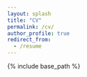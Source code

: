 ```yaml
---
layout: splash
title: "CV"
permalink: /cv/
author_profile: true
redirect_from:
  - /resume
---
```


{% include base_path %}

<!-- <embed src="/files/vita.pdf#toolbar=0" type="application/pdf" width="auto" height="400px" /> -->

<!-- <embed src="https://username.github.io/files/cv.pdf#toolbar=0" type="application/pdf" width="600px" height="500px" /> -->
<!-- <embed src="https://drive.google.com/viewerng/viewer?embedded=true&url=https://tianyu-han.com/files/vita.pdf" width="auto" height="400"> -->

<!-- <iframe src="/files/vita.pdf#toolbar=0" width="100%" height="600" allow="autoplay"></iframe> -->

<!-- <iframe src="https://drive.google.com/gview?url=https://tianyu-han.com/files/vita.pdf&embedded=true"  width="100%" height="600" allow="autoplay"></iframe> -->

<!-- <iframe src="https://drive.google.com/file/d/1aicB98E6aoQ3HEa_3wtQpNTO9OLhBKdl/preview" width="100%" height="600" allow="autoplay"></iframe> -->

<object data="/files/vita.pdf#toolbar=0" type="application/pdf" width="100%" height="100%">
    <embed src="https://docs.google.com/gview?url=https://tianyu-han.com/files/vita.pdf&embedded=true" width="100%" height="60%"/> 
</object>